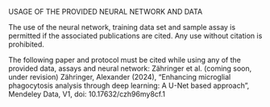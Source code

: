 USAGE OF THE PROVIDED NEURAL NETWORK AND DATA

The use of the neural network, training data set and sample assay is permitted if the associated publications are cited.
Any use without citation is prohibited.

The following paper and protocol must be cited while using any of the provided data, assays and neural network: 
      Zähringer et al. (coming soon, under revision)
      Zähringer, Alexander (2024), “Enhancing microglial phagocytosis analysis through deep learning: A U-Net based approach”, Mendeley Data, V1, doi: 10.17632/czh96my8cf.1
